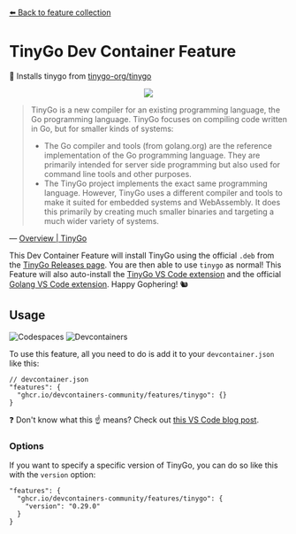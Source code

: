 [⬅️ Back to feature collection](https://github.com/devcontainers-community/features/)

# TinyGo Dev Container Feature

🤏 Installs tinygo from [tinygo-org/tinygo]

<p align=center>
  <a href="https://www.youtube.com/watch?v=Fl5eFIYU1Xg"><img src="https://i.imgur.com/gqnK3KA.png"></a>
</p>

> TinyGo is a new compiler for an existing programming language, the Go
> programming language. TinyGo focuses on compiling code written in Go, but for
> smaller kinds of systems:
>
> - The Go compiler and tools (from golang.org) are the reference implementation
>   of the Go programming language. They are primarily intended for server side
>   programming but also used for command line tools and other purposes.
> - The TinyGo project implements the exact same programming language. However,
>   TinyGo uses a different compiler and tools to make it suited for embedded
>   systems and WebAssembly. It does this primarily by creating much smaller
>   binaries and targeting a much wider variety of systems.

&mdash; [Overview | TinyGo](https://tinygo.org/getting-started/overview/)

This Dev Container Feature will install TinyGo using the official `.deb` from
the [TinyGo Releases page]. You are then able to use `tinygo` as normal! This
Feature will also auto-install the [TinyGo VS Code extension] and the official
[Golang VS Code extension]. Happy Gophering! 🐿

## Usage

![Codespaces](https://img.shields.io/static/v1?style=for-the-badge&message=Codespaces&color=181717&logo=GitHub&logoColor=FFFFFF&label=)
![Devcontainers](https://img.shields.io/static/v1?style=for-the-badge&message=Devcontainers&color=2496ED&logo=Docker&logoColor=FFFFFF&label=)

To use this feature, all you need to do is add it to your `devcontainer.json`
like this:

```jsonc
// devcontainer.json
"features": {
  "ghcr.io/devcontainers-community/features/tinygo": {}
}
```

❓ Don't know what this ☝ means? Check out [this VS Code blog post].

### Options

If you want to specify a specific version of TinyGo, you can do so like this
with the `version` option:

```jsonc
"features": {
  "ghcr.io/devcontainers-community/features/tinygo": {
    "version": "0.29.0"
  }
}
```

<!-- prettier-ignore-start -->
[this vs code blog post]: https://code.visualstudio.com/blogs/2022/09/15/dev-container-features
[tinygo-org/tinygo]: https://github.com/tinygo-org/tinygo
[TinyGo Releases page]: https://github.com/tinygo-org/tinygo/releases
[TinyGo VS Code extension]: https://marketplace.visualstudio.com/items?itemName=tinygo.vscode-tinygo
[Golang VS Code extension]: https://marketplace.visualstudio.com/items?itemName=golang.go
<!-- prettier-ignore-end -->
